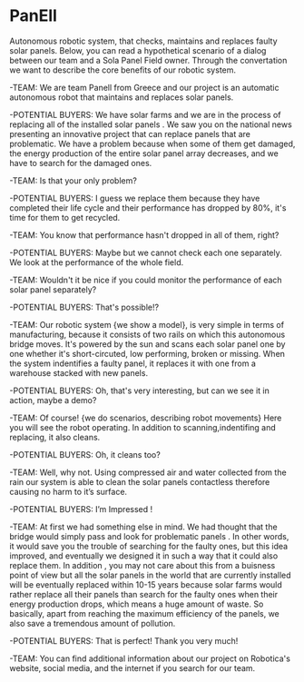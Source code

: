 # PanEll
Autonomous robotic system, that checks, maintains and replaces faulty solar panels.
Below, you can read a hypothetical scenario of a dialog between our team and a Sola Panel Field owner. Through the convertation we want to describe the core benefits of our robotic system.

-TEAM: We are team Panell from Greece and our project is an automatic autonomous robot that  maintains and replaces solar panels. 

-POTENTIAL BUYERS: We have solar farms and we are in the process of replacing all of the installed solar panels . We  saw you on the national news presenting an innovative project that can replace panels that are  problematic. We have a problem because when some of them get damaged, the energy  production of the entire solar panel array decreases, and we have to search for the damaged 
ones. 

-TEAM: Is that your only problem? 

-POTENTIAL BUYERS: I guess we replace them because they have completed their life cycle and their performance has  dropped by 80%, it's time for them to get recycled. 

-TEAM: You know that performance hasn't dropped in all of them, right? 

-POTENTIAL BUYERS: Maybe but we cannot check each one separately. We look at the performance of the whole field. 

-TEAM: Wouldn't it be nice if you could monitor the performance of each solar panel separately? 
 
-POTENTIAL BUYERS: That's possible!? 

-TEAM: Our robotic system {we show a model}, is very simple in terms of  manufacturing, because it  consists of two rails on which this autonomous bridge moves. It's powered by the sun and scans  each solar panel one by one whether it's short-circuted, low performing, broken or missing. When the system indentifies a faulty panel, it replaces it with one from a warehouse stacked with  new panels. 

-POTENTIAL BUYERS: Oh, that's very interesting, but can we see it in action, maybe a demo? 

-TEAM: Of course! {we do scenarios, describing robot movements} Here you will see the robot operating. In addition to scanning,indentifing and replacing, it also cleans. 

-POTENTIAL BUYERS: Oh, it cleans too? 

-TEAM: Well, why not. Using compressed air and water collected from the rain our system is able to clean the  solar panels contactless therefore causing no harm to it’s surface. 

-POTENTIAL BUYERS: I’m Impressed ! 

-TEAM: At first we had something else in mind. We had thought that the bridge would simply pass and look for problematic panels . In other words, it would save you the trouble of searching for the faulty ones, but this idea improved, and eventually we designed it in such a way that it could also replace them. In addition , you may not care about this from a buisness point of view but all the solar panels in the world that are currently installed will be eventually replaced within 10-15 years because solar farms would rather replace all their panels than search for the faulty ones when their energy production drops, which means a huge amount of  waste. So basically, apart from reaching the maximum efficiency of the panels, we also save a  tremendous amount of pollution. 

-POTENTIAL BUYERS: That is perfect! Thank you very much! 

-TEAM: You can find additional information about our project on Robotica's website, social media, and the internet if you search for our team. 

